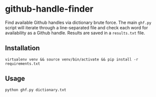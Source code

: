 # github-handle-finder
Find available Github handles via dictionary brute force. The main `ghf.py` script will iterate through a line-separated file and check each word for availability as a Github handle. Results are saved in a `results.txt` file.

## Installation
`virtualenv venv && source venv/bin/activate && pip install -r requirements.txt`

## Usage
`python ghf.py dictionary.txt`

